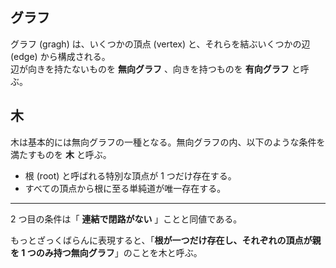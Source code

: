 ## グラフ

グラフ (gragh) は、いくつかの頂点 (vertex) と、それらを結ぶいくつかの辺 (edge) から構成される。  
辺が向きを持たないものを __無向グラフ__ 、向きを持つものを __有向グラフ__ と呼ぶ。

## 木

木は基本的には無向グラフの一種となる。無向グラフの内、以下のような条件を満たすものを __木__ と呼ぶ。

- 根 (root) と呼ばれる特別な頂点が 1 つだけ存在する。
- すべての頂点から根に至る単純道が唯一存在する。
____
2 つ目の条件は「 __連結で閉路がない__ 」ことと同値である。

もっとざっくばらんに表現すると、「__根が一つだけ存在し、それぞれの頂点が親を 1 つのみ持つ無向グラフ__」のことを木と呼ぶ。
